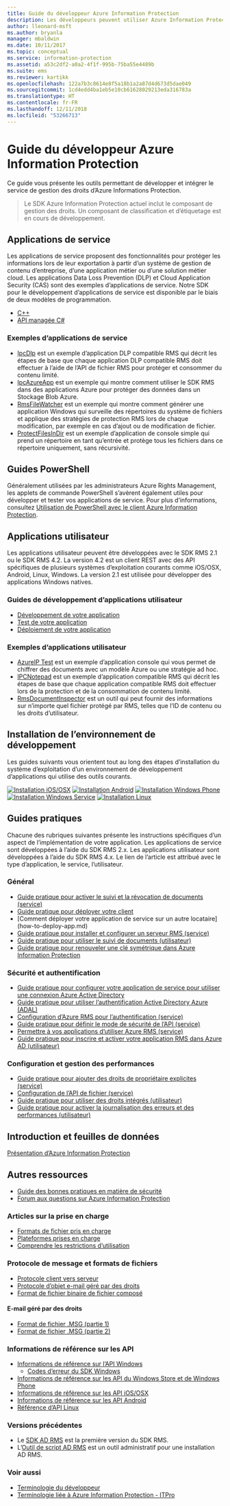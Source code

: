 ```yaml
---
title: Guide du développeur Azure Information Protection
description: Les développeurs peuvent utiliser Azure Information Protection pour protéger et gérer des fichiers de tout type
author: lleonard-msft
ms.author: bryanla
manager: mbaldwin
ms.date: 10/11/2017
ms.topic: conceptual
ms.service: information-protection
ms.assetid: a53c2df2-a0a2-4f1f-995b-75ba55e4489b
ms.suite: ems
ms.reviewer: kartikk
ms.openlocfilehash: 122a7b3c8614e8f5a18b1a2a87d4d673d5dae049
ms.sourcegitcommit: 1cd4edd4ba1eb5e10cb61628029213eda316783a
ms.translationtype: HT
ms.contentlocale: fr-FR
ms.lasthandoff: 12/11/2018
ms.locfileid: "53266713"
---
```

# <a name="azure-information-protection-developers-guide"></a>Guide du développeur Azure Information Protection

Ce guide vous présente les outils permettant de développer et intégrer le service de gestion des droits d’Azure Informations Protection.

>Le SDK Azure Information Protection actuel inclut le composant de gestion des droits. Un composant de classification et d’étiquetage est en cours de développement.

## <a name="service-applications"></a>Applications de service

Les applications de service proposent des fonctionnalités pour protéger les informations lors de leur exportation à partir d’un système de gestion de contenu d’entreprise, d’une application métier ou d’une solution métier cloud. Les applications Data Loss Prevention (DLP) et Cloud Application Security (CAS) sont des exemples d’applications de service. Notre SDK pour le développement d’applications de service est disponible par le biais de deux modèles de programmation.

- [C++](https://www.microsoft.com/download/details.aspx?id=38397)
- [API managée C#](https://github.com/Azure-Samples/Azure-Information-Protection-Samples/tree/master/IpcManagedAPI)

### <a name="examples-of-service-applications"></a>Exemples d’applications de service

- [IpcDlp](https://github.com/Azure-Samples/active-directory-dotnet-rms) est un exemple d’application DLP compatible RMS qui décrit les étapes de base que chaque application DLP compatible RMS doit effectuer à l’aide de l’API de fichier RMS pour protéger et consommer du contenu limité.
- [IpcAzureApp](https://github.com/Azure-Samples/active-directory-dotnet-rms) est un exemple qui montre comment utiliser le SDK RMS dans des applications Azure pour protéger des données dans un Stockage Blob Azure.
- [RmsFileWatcher](https://github.com/Azure-Samples/active-directory-dotnet-rms) est un exemple qui montre comment générer une application Windows qui surveille des répertoires du système de fichiers et applique des stratégies de protection RMS lors de chaque modification, par exemple en cas d’ajout ou de modification de fichier.
- [ProtectFilesInDir](https://github.com/Azure-Samples/Azure-Information-Protection-Samples/tree/master/ProtectFilesInDir) est un exemple d’application de console simple qui prend un répertoire en tant qu’entrée et protège tous les fichiers dans ce répertoire uniquement, sans récursivité.

## <a name="powershell-guides"></a>Guides PowerShell

Généralement utilisées par les administrateurs Azure Rights Management, les applets de commande PowerShell s’avèrent également utiles pour développer et tester vos applications de service. Pour plus d’informations, consultez [Utilisation de PowerShell avec le client Azure Information Protection](/azure/information-protection/rms-client/client-admin-guide-powershell).

## <a name="user-applications"></a>Applications utilisateur

Les applications utilisateur peuvent être développées avec le SDK RMS 2.1 ou le SDK RMS 4.2.
La version 4.2 est un client REST avec des API spécifiques de plusieurs systèmes d’exploitation courants comme iOS/OSX, Android, Linux, Windows. La version 2.1 est utilisée pour développer des applications Windows natives.

### <a name="user-application-development-guides"></a>Guides de développement d’applications utilisateur

- [Développement de votre application](developing-your-application.md)
- [Test de votre application](how-to-set-up-your-test-environment.md)
- [Déploiement de votre application](deploying-your-application.md)

### <a name="user-application-samples"></a>Exemples d’applications utilisateur

- [AzureIP Test](https://github.com/Azure-Samples/Azure-Information-Protection-Samples/tree/master/AzureIP_Test) est un exemple d’application console qui vous permet de chiffrer des documents avec un modèle Azure ou une stratégie ad hoc.
- [IPCNotepad](https://github.com/Azure-Samples/Azure-Information-Protection-Samples/tree/master/AzureIP_Test) est un exemple d’application compatible RMS qui décrit les étapes de base que chaque application compatible RMS doit effectuer lors de la protection et de la consommation de contenu limité.
- [RmsDocumentInspector](https://github.com/Azure-Samples/active-directory-dotnet-rms) est un outil qui peut fournir des informations sur n’importe quel fichier protégé par RMS, telles que l’ID de contenu ou les droits d’utilisateur.

## <a name="development-environment-setup"></a>Installation de l’environnement de développement

Les guides suivants vous orientent tout au long des étapes d’installation du système d’exploitation d’un environnement de développement d’applications qui utilise des outils courants.

[![Installation iOS/OSX](../media/develop/ios-icon.png)](ios-sdk.md)
[![Installation Android](../media/develop/android-icon.png)](android-sdk.md)
[![Installation Windows Phone](../media/develop/windows-phone-icon.png)](windows-phone-apps.md)
[![Installation Windows Service](../media/develop/windows-icon.png)](install-the-rms-sdk.md)
[![Installation Linux](../media/develop/linux-icon.png)](linux-setup.md)


## <a name="how-tos"></a>Guides pratiques

Chacune des rubriques suivantes présente les instructions spécifiques d’un aspect de l’implémentation de votre application. Les applications de service sont développées à l’aide du SDK RMS 2.x. Les applications utilisateur sont développées à l’aide du SDK RMS 4.x. Le lien de l’article est attribué avec le type d’application, le service, l’utilisateur.

### <a name="general"></a>Général

- [Guide pratique pour activer le suivi et la révocation de documents (service)](tracking-content.md)
- [Guide pratique pour déployer votre client](../rms-client/client-deployment-notes.md)
- [Comment déployer votre application de service sur un autre locataire] (how-to-deploy-app.md)
- [Guide pratique pour installer et configurer un serveur RMS (service)](how-to-install-and-configure-an-rms-server.md)
- [Guide pratique pour utiliser le suivi de documents (utilisateur)](how-to-use-document-tracking.md)
- [Guide pratique pour renouveler une clé symétrique dans Azure Information Protection](how-to-renew-symmetric-key.md)

### <a name="security-and-authentication"></a>Sécurité et authentification

- [Guide pratique pour configurer votre application de service pour utiliser une connexion Azure Active Directory](https://docs.microsoft.com/azure/app-service-mobile/app-service-mobile-how-to-configure-active-directory-authentication)
- [Guide pratique pour utiliser l’authentification Active Directory Azure (ADAL)](how-to-use-adal-authentication.md)
- [Configuration d’Azure RMS pour l’authentification (service)](adal-auth.md)
- [Guide pratique pour définir le mode de sécurité de l’API (service)](setting-the-api-security-mode-api-mode.md)
- [Permettre à vos applications d’utiliser Azure RMS (service)](how-to-use-file-api-with-aadrm-cloud.md)
- [Guide pratique pour inscrire et activer votre application RMS dans Azure AD (utilisateur)](authentication-integration.md)

### <a name="configuration-and-performance-management"></a>Configuration et gestion des performances

- [Guide pratique pour ajouter des droits de propriétaire explicites (service)](add-explicit-owner-rights.md)
- [Configuration de l’API de fichier (service)](file-api-configuration.md)
- [Guide pratique pour utiliser des droits intégrés (utilisateur)](built-in-rights-usage-restriction-reference.md)
- [Guide pratique pour activer la journalisation des erreurs et des performances (utilisateur)](enabling-logging.md)

## <a name="introduction-and-datasheets"></a>Introduction et feuilles de données

[Présentation d’Azure Information Protection](https://www.microsoft.com/cloud-platform/azure-information-protection)

## <a name="other-resources"></a>Autres ressources

- [Guide des bonnes pratiques en matière de sécurité](security-guidelines.md)
- [Forum aux questions sur Azure Information Protection](/azure/information-protection/faqs)

### <a name="support-articles"></a>Articles sur la prise en charge

- [Formats de fichier pris en charge](supported-file-formats.md)
- [Plateformes prises en charge](supported-platforms.md)
- [Comprendre les restrictions d’utilisation](understanding-usage-restrictions.md)

### <a name="message-protocol-and-file-formats"></a>Protocole de message et formats de fichiers

- [Protocole client vers serveur](https://msdn.microsoft.com/library/cc243191.aspx)
- [Protocole d’objet e-mail géré par des droits](https://msdn.microsoft.com/library/cc463909(v=EXCHG.80).aspx)
- [Format de fichier binaire de fichier composé](https://msdn.microsoft.com/library/dd942138.aspx)

#### <a name="rights-managed-email-message"></a>E-mail géré par des droits

- [Format de fichier .MSG (partie 1)](https://blogs.msdn.microsoft.com/openspecification/2009/11/06/msg-file-format-part-1/)
- [Format de fichier .MSG (partie 2)](https://blogs.msdn.microsoft.com/openspecification/2010/06/20/msg-file-format-rights-managed-email-message-part-2/)

### <a name="api-reference"></a>Informations de référence sur les API

- [Informations de référence sur l’API Windows](https://msdn.microsoft.com/library/hh535292.aspx)
  - [Codes d’erreur du SDK Windows](https://msdn.microsoft.com/library/hh535248.aspx)
- [Informations de référence sur les API du Windows Store et de Windows Phone](https://msdn.microsoft.com/library/dn891914.aspx)
- [Informations de référence sur les API iOS/OSX](https://msdn.microsoft.com/library/dn758306.aspx)
- [Informations de référence sur les API Android](https://msdn.microsoft.com/library/dn758245.aspx)
- [Référence d’API Linux](https://azuread.github.io/rms-sdk-for-cpp/annotated.html)

### <a name="previous-versions"></a>Versions précédentes

- Le [SDK AD RMS](https://msdn.microsoft.com/library/cc530379.aspx) est la première version du SDK RMS.
- L’[Outil de script AD RMS](https://msdn.microsoft.com/library/bb968797.aspx) est un outil administratif pour une installation AD RMS.

### <a name="see-also"></a>Voir aussi

- [Terminologie du développeur](terms.md)
- [Terminologie liée à Azure Information Protection - ITPro](../terminology.md)


